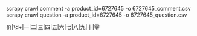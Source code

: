scrapy crawl comment -a product_id=6727645 -o 6727645_comment.csv
scrapy crawl question -a product_id=6727645 -o 6727645_question.csv

价|\d+|一|二|三|四|五|六|七|八|九|十|零